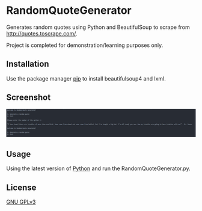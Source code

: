 # RandomQuoteGenerator

Generates random quotes using Python and BeautifulSoup to scrape from http://quotes.toscrape.com/.

Project is completed for demonstration/learning purposes only.

## Installation

Use the package manager [pip](https://pip.pypa.io/en/stable/) to install beautifulsoup4 and lxml.

## Screenshot

![Screenshot of the app](/screenshot1.PNG)

## Usage

Using the latest version of [Python](https://www.python.org/downloads/) and run the RandomQuoteGenerator.py.

## License
[GNU GPLv3](https://choosealicense.com/licenses/gpl-3.0/)
